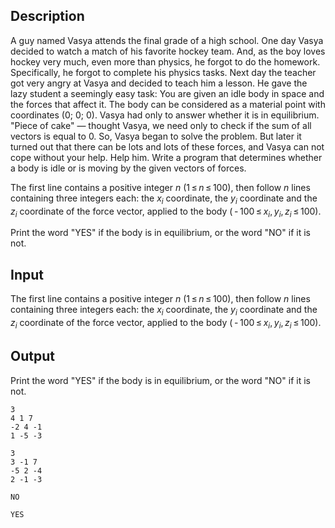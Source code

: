 ## Description

<div><p>A guy named Vasya attends the final grade of a high school. One day Vasya decided to watch a match of his favorite hockey team. And, as the boy loves hockey very much, even more than physics, he forgot to do the homework. Specifically, he forgot to complete his physics tasks. Next day the teacher got very angry at Vasya and decided to teach him a lesson. He gave the lazy student a seemingly easy task: You are given an idle body in space and the forces that affect it. The body can be considered as a material point with coordinates (0; 0; 0). Vasya had only to answer whether it is in equilibrium. "Piece of cake" — thought Vasya, we need only to check if the sum of all vectors is equal to 0. So, Vasya began to solve the problem. But later it turned out that there can be lots and lots of these forces, and Vasya can not cope without your help. Help him. Write a program that determines whether a body is idle or is moving by the given vectors of forces.</p></div><div class="input-specification"><p>The first line contains a positive integer <span class="tex-span"><i>n</i></span> (<span class="tex-span">1 ≤ <i>n</i> ≤ 100</span>), then follow <span class="tex-span"><i>n</i></span> lines containing three integers each: the <span class="tex-span"><i>x</i><sub class="lower-index"><i>i</i></sub></span> coordinate, the <span class="tex-span"><i>y</i><sub class="lower-index"><i>i</i></sub></span> coordinate and the <span class="tex-span"><i>z</i><sub class="lower-index"><i>i</i></sub></span> coordinate of the force vector, applied to the body (<span class="tex-span"> - 100 ≤ <i>x</i><sub class="lower-index"><i>i</i></sub>, <i>y</i><sub class="lower-index"><i>i</i></sub>, <i>z</i><sub class="lower-index"><i>i</i></sub> ≤ 100</span>).</p></div><div class="output-specification"><p>Print the word "<span class="tex-font-style-tt">YES</span>" if the body is in equilibrium, or the word "<span class="tex-font-style-tt">NO</span>" if it is not.</p></div>

## Input

<p>The first line contains a positive integer <span class="tex-span"><i>n</i></span> (<span class="tex-span">1 ≤ <i>n</i> ≤ 100</span>), then follow <span class="tex-span"><i>n</i></span> lines containing three integers each: the <span class="tex-span"><i>x</i><sub class="lower-index"><i>i</i></sub></span> coordinate, the <span class="tex-span"><i>y</i><sub class="lower-index"><i>i</i></sub></span> coordinate and the <span class="tex-span"><i>z</i><sub class="lower-index"><i>i</i></sub></span> coordinate of the force vector, applied to the body (<span class="tex-span"> - 100 ≤ <i>x</i><sub class="lower-index"><i>i</i></sub>, <i>y</i><sub class="lower-index"><i>i</i></sub>, <i>z</i><sub class="lower-index"><i>i</i></sub> ≤ 100</span>).</p>

## Output

<p>Print the word "<span class="tex-font-style-tt">YES</span>" if the body is in equilibrium, or the word "<span class="tex-font-style-tt">NO</span>" if it is not.</p>





```input1
3
4 1 7
-2 4 -1
1 -5 -3

```




```input2
3
3 -1 7
-5 2 -4
2 -1 -3

```




```output1
NO
```




```output2
YES
```


